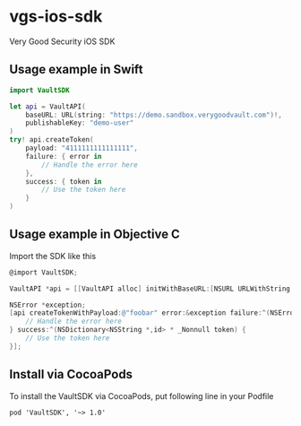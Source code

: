 # vgs-ios-sdk
Very Good Security iOS SDK

## Usage example in Swift

```Swift
import VaultSDK

let api = VaultAPI(
    baseURL: URL(string: "https://demo.sandbox.verygoodvault.com")!,
    publishableKey: "demo-user"
)
try! api.createToken(
    payload: "4111111111111111",
    failure: { error in
        // Handle the error here
    },
    success: { token in
        // Use the token here
    }
)
 ```

## Usage example in Objective C

Import the SDK like this

```ObjectiveC
@import VaultSDK;
```

```ObjectiveC
VaultAPI *api = [[VaultAPI alloc] initWithBaseURL:[NSURL URLWithString:@"https://demo.sandbox.verygoodvault.com"] publishableKey:@"demo-user" urlSession:[NSURLSession sharedSession]];

NSError *exception;
[api createTokenWithPayload:@"foobar" error:&exception failure:^(NSError * _Nonnull error) {
    // Handle the error here
} success:^(NSDictionary<NSString *,id> * _Nonnull token) {
    // Use the token here
}];
```

## Install via CocoaPods

To install the VaultSDK via CocoaPods, put following line in your Podfile

```
pod 'VaultSDK', '~> 1.0'
```
